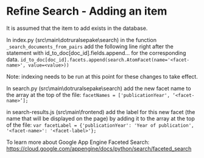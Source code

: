 Refine Search - Adding an item
==============================

It is assumed that the item to add exists in the database.

In index.py (src\main\dotruralsepake\search) in the function `_search_documents_from_pairs` add the following line right after the statement with id_to_doc[doc_id].fields.append… for the corresponding data.
`id_to_doc[doc_id].facets.append(search.AtomFacet(name='<facet-name>', value=<value>))`

Note: indexing needs to be run at this point for these changes to take effect.

In search.py (src\main\dotruralsepake\search) add the new facet name to the array at the top of the file:
`facetNames = ['publicationYear', ‘<facet-name>’];`

in search-results.js (src\main\frontend) add the label for this new facet (the name that will be displayed on the page) by adding it to the array at the top of the file:
`var facetLabel = {'publicationYear': 'Year of publication', '<facet-name>': '<facet-label>'};`

To learn more about Google App Engine Faceted Search: https://cloud.google.com/appengine/docs/python/search/faceted_search
